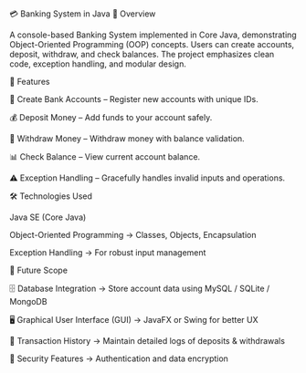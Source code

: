 💳 Banking System in Java
📌 Overview

A console-based Banking System implemented in Core Java, demonstrating Object-Oriented Programming (OOP) concepts.
Users can create accounts, deposit, withdraw, and check balances.
The project emphasizes clean code, exception handling, and modular design.

🚀 Features

🏦 Create Bank Accounts – Register new accounts with unique IDs.

💰 Deposit Money – Add funds to your account safely.

💸 Withdraw Money – Withdraw money with balance validation.

📊 Check Balance – View current account balance.

⚠️ Exception Handling – Gracefully handles invalid inputs and operations.

🛠️ Technologies Used

Java SE (Core Java)

Object-Oriented Programming → Classes, Objects, Encapsulation

Exception Handling → For robust input management

🔮 Future Scope

🗄 Database Integration → Store account data using MySQL / SQLite / MongoDB

🖥 Graphical User Interface (GUI) → JavaFX or Swing for better UX

📜 Transaction History → Maintain detailed logs of deposits & withdrawals

🔐 Security Features → Authentication and data encryption



